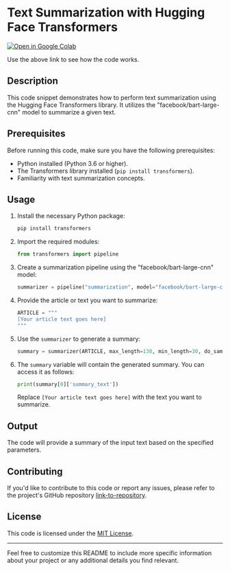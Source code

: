 
# Text Summarization with Hugging Face Transformers

[![Open in Google Colab](https://colab.research.google.com/assets/colab-badge.svg)](https://colab.research.google.com/drive/1ScT5B-DI1C01zxFGSSY6YHF62xVIWEv2?authuser=1#scrollTo=ZSB2BDs43RIx)

Use the above link to see how the code works.

## Description

This code snippet demonstrates how to perform text summarization using the Hugging Face Transformers library. It utilizes the "facebook/bart-large-cnn" model to summarize a given text.

## Prerequisites

Before running this code, make sure you have the following prerequisites:

- Python installed (Python 3.6 or higher).
- The Transformers library installed (`pip install transformers`).
- Familiarity with text summarization concepts.

## Usage

1. Install the necessary Python package:

   ```bash
   pip install transformers
   ```

2. Import the required modules:

   ```python
   from transformers import pipeline
   ```

3. Create a summarization pipeline using the "facebook/bart-large-cnn" model:

   ```python
   summarizer = pipeline("summarization", model="facebook/bart-large-cnn")
   ```

4. Provide the article or text you want to summarize:

   ```python
   ARTICLE = """
   [Your article text goes here]
   """
   ```

5. Use the `summarizer` to generate a summary:

   ```python
   summary = summarizer(ARTICLE, max_length=130, min_length=30, do_sample=False)
   ```

6. The `summary` variable will contain the generated summary. You can access it as follows:

   ```python
   print(summary[0]['summary_text'])
   ```

   Replace `[Your article text goes here]` with the text you want to summarize.

## Output

The code will provide a summary of the input text based on the specified parameters.

## Contributing

If you'd like to contribute to this code or report any issues, please refer to the project's GitHub repository [link-to-repository](https://github.com/your-repo-link).

## License

This code is licensed under the [MIT License](LICENSE.txt).

---

Feel free to customize this README to include more specific information about your project or any additional details you find relevant.
